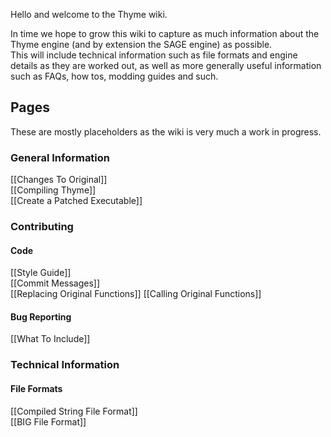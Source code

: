 Hello and welcome to the Thyme wiki.  

In time we hope to grow this wiki to capture as much information about the Thyme engine (and by extension the SAGE engine) as possible.  
This will include technical information such as file formats and engine details as they are worked out, as well as more generally useful information such as FAQs, how tos, modding guides and such.  

## Pages

These are mostly placeholders as the wiki is very much a work in progress.

### General Information
[[Changes To Original]]  
[[Compiling Thyme]]  
[[Create a Patched Executable]]

### Contributing

#### Code
[[Style Guide]]  
[[Commit Messages]]  
[[Replacing Original Functions]]
[[Calling Original Functions]]

#### Bug Reporting
[[What To Include]]

### Technical Information
#### File Formats
[[Compiled String File Format]]  
[[BIG File Format]]  
